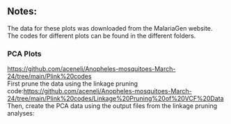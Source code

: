 ## Notes: 
The data for these plots was downloaded from the MalariaGen website.<br/>
The codes for different plots can be found in the different folders.

### PCA Plots
https://github.com/aceneli/Anopheles-mosquitoes-March-24/tree/main/Plink%20codes<br/>
First prune the data using the linkage pruning code:https://github.com/aceneli/Anopheles-mosquitoes-March-24/tree/main/Plink%20codes/Linkage%20Pruning%20of%20VCF%20Data<br/>
Then, create the PCA data using the output files from the linkage pruning analyses:
